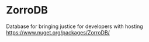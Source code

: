 # ZorroDB
Database for bringing justice for developers with hosting https://www.nuget.org/packages/ZorroDB/
